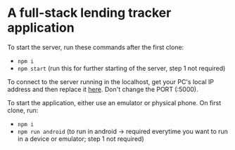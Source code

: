# A full-stack lending tracker application

To start the server, run these commands after the first clone:
- `npm i`
- `npm start` (run this for further starting of the server, step 1 not required)

To connect to the server running in the localhost, get your PC's local IP address and then replace it [here](https://github.com/bhargawananbhuyan/rn_lendtrack_app/blob/master/app/src/utils/constants.ts). Don't change the PORT (:5000).

To start the application, either use an emulator or physical phone. On first clone, run:
- `npm i` 
- `npm run android` (to run in android -> required everytime you want to run in a device or emulator; step 1 not required)
